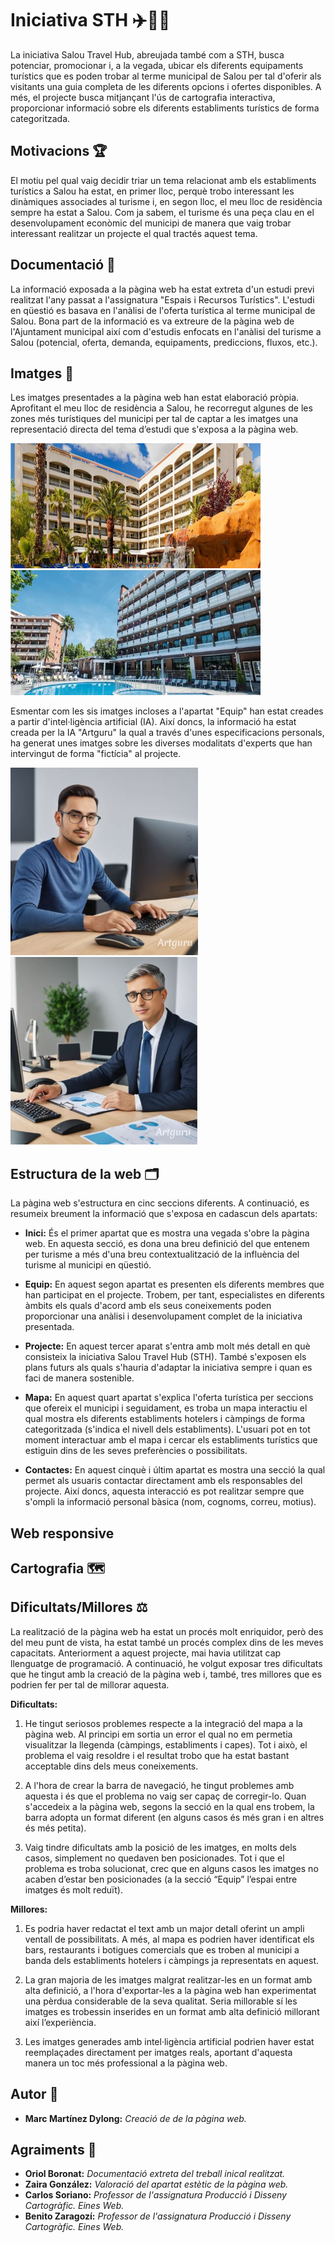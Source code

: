 # Iniciativa STH ✈️🏬📌
La iniciativa Salou Travel Hub, abreujada també com a STH, busca potenciar, promocionar i, a la vegada, ubicar els diferents equipaments turístics que es poden trobar al terme municipal de Salou per tal d'oferir als visitants una guia completa de les diferents opcions i ofertes disponibles. A més, el projecte busca mitjançant l'ús de cartografia interactiva, proporcionar informació sobre els diferents establiments turístics de forma categoritzada.

## Motivacions 🏆
El motiu pel qual vaig decidir triar un tema relacionat amb els establiments turístics a Salou ha estat, en primer lloc, perquè trobo interessant les dinàmiques associades al turisme i, en segon lloc, el meu lloc de residència sempre ha estat a Salou. Com ja sabem, el turisme és una peça clau en el desenvolupament econòmic del municipi de manera que vaig trobar interessant realitzar un projecte el qual tractés aquest tema.

## Documentació 📄
La informació exposada a la pàgina web ha estat extreta d'un estudi previ realitzat l'any passat a l'assignatura "Espais i Recursos Turístics". L'estudi en qüestió es basava en l'anàlisi de l'oferta turística al terme municipal de Salou. Bona part de la informació es va extreure de la pàgina web de l'Ajuntament municipal així com d'estudis enfocats en l'anàlisi del turisme a Salou (potencial, oferta, demanda, equipaments, prediccions, fluxos, etc.).

## Imatges 📸
Les imatges presentades a la pàgina web han estat elaboració pròpia. Aprofitant el meu lloc de residència a Salou, he recorregut algunes de les zones més turístiques del municipi per tal de captar a les imatges una representació directa del tema d’estudi que s'exposa a la pàgina web.

<img src="./fotos/Img2.png" width="400" height="200">  <img src="fotos/Img3.png" width="400" height="200">

Esmentar com les sis imatges incloses a l'apartat "Equip" han estat creades a partir d'intel·ligència artificial (IA). Així doncs, la informació ha estat creada per la IA "Artguru" la qual a través d'unes especificacions personals, ha generat unes imatges sobre les diverses modalitats d'experts que han intervingut de forma "fictícia" al projecte.  

<img src="fotos/Ima4IA.JPG" width="300" height="300">  <img src="fotos/Img7IA.JPG" width="300" height="300">

## Estructura de la web 🗂️
La pàgina web s'estructura en cinc seccions diferents. A continuació, es resumeix breument la informació que s'exposa en cadascun dels apartats:

- **Inici:** És el primer apartat que es mostra una vegada s'obre la pàgina web. En aquesta secció, es dona una breu definició del que entenem per turisme a més d'una breu contextualització de la influència del turisme al municipi en qüestió.

- **Equip:** En aquest segon apartat es presenten els diferents membres que han participat en el projecte. Trobem, per tant, especialistes en diferents àmbits els quals d'acord amb els seus coneixements poden proporcionar una anàlisi i desenvolupament complet de la iniciativa presentada.

- **Projecte:** En aquest tercer aparat s'entra amb molt més detall en què consisteix la iniciativa Salou Travel Hub (STH). També s'exposen els plans futurs als quals s'hauria d'adaptar la iniciativa sempre i quan es faci de manera sostenible.

- **Mapa:** En aquest quart apartat s'explica l'oferta turística per seccions que ofereix el municipi i seguidament, es troba un mapa interactiu el qual mostra els diferents establiments hotelers i càmpings de forma categoritzada (s'indica el nivell dels establiments). L'usuari pot en tot moment interactuar amb el mapa i cercar els establiments turístics que estiguin dins de les seves preferències o possibilitats.

- **Contactes:** En aquest cinquè i últim apartat es mostra una secció la qual permet als usuaris contactar directament amb els responsables del projecte. Així doncs, aquesta interacció es pot realitzar sempre que s'ompli la informació personal bàsica (nom, cognoms, correu, motius).

## Web responsive 

## Cartografia 🗺️

## Dificultats/Millores ⚖️
La realització de la pàgina web ha estat un procés molt enriquidor, però des del meu punt de vista, ha estat també un procés complex dins de les meves capacitats. Anteriorment a aquest projecte, mai havia utilitzat cap llenguatge de programació. A continuació, he volgut exposar tres dificultats que he tingut amb la creació de la pàgina web i, també, tres millores que es podrien fer per tal de millorar aquesta.

**Dificultats:**

1. He tingut seriosos problemes respecte a la integració del mapa a la pàgina web. Al principi em sortia un error el qual no em permetia visualitzar la llegenda (càmpings, establiments i capes). Tot i això, el problema el vaig resoldre i el resultat trobo que ha estat bastant acceptable dins dels meus coneixements.

2. A l'hora de crear la barra de navegació, he tingut problemes amb aquesta i és que el problema no vaig ser capaç de corregir-lo. Quan s'accedeix a la pàgina web, segons la secció en la qual ens trobem, la barra adopta un format diferent (en alguns casos és més gran i en altres és més petita).

3. Vaig tindre dificultats amb la posició de les imatges, en molts dels casos, simplement no quedaven ben posicionades. Tot i que el problema es troba solucionat, crec que en alguns casos les imatges no acaben d’estar ben posicionades (a la secció “Equip” l’espai entre imatges és molt reduït).

**Millores:**

1. Es podria haver redactat el text amb un major detall oferint un ampli ventall de possibilitats. A més, al mapa es podrien haver identificat els bars, restaurants i botigues comercials que es troben al municipi a banda dels establiments hotelers i càmpings ja representats en aquest.

2. La gran majoria de les imatges malgrat realitzar-les en un format amb alta definició, a l'hora d'exportar-les a la pàgina web han experimentat una pèrdua considerable de la seva qualitat. Seria millorable sí les imatges es trobessin inserides en un format amb alta definició millorant així l’experiència.

3. Les imatges generades amb intel·ligència artificial podrien haver estat reemplaçades directament per imatges reals, aportant d'aquesta manera un toc més professional a la pàgina web. 

## Autor 📝
- **Marc Martínez Dylong:** _Creació de de la pàgina web._

## Agraiments 🎁
- **Oriol Boronat:** _Documentació extreta del treball inical realitzat._
- **Zaira González:** _Valoració del apartat estètic de la pàgina web._
- **Carlos Soriano:** _Professor de l'assignatura Producció i Disseny Cartogràfic. Eines Web._
- **Benito Zaragozí:** _Professor de l'assignatura Producció i Disseny Cartogràfic. Eines Web._
 
